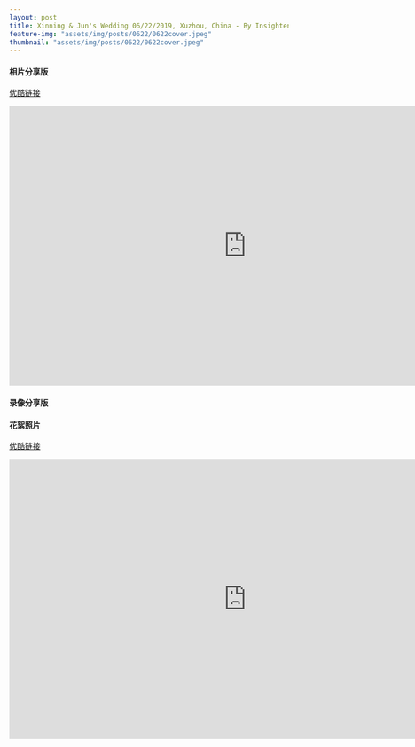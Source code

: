 ```yaml
---
layout: post
title: Xinning & Jun's Wedding 06/22/2019, Xuzhou, China - By Insighten Pictures 四目影像
feature-img: "assets/img/posts/0622/0622cover.jpeg"
thumbnail: "assets/img/posts/0622/0622cover.jpeg"
---
```


#### 相片分享版

[优酷链接](http://player.youku.com/embed/XNDI1Mjk0OTg0MA==)
<iframe width="853" height="505" src="https://www.youtube.com/embed/ZK6XwocsWZA" frameborder="0" allow="autoplay; encrypted-media" allowfullscreen></iframe>


#### 录像分享版

#### 花絮照片
[优酷链接](http://player.youku.com/embed/XNDI2NjExNDU5Ng==)
<iframe width="853" height="505" src="https://www.youtube.com/embed/8cBEjvoU0DE" frameborder="0" allow="autoplay; encrypted-media" allowfullscreen></iframe>
